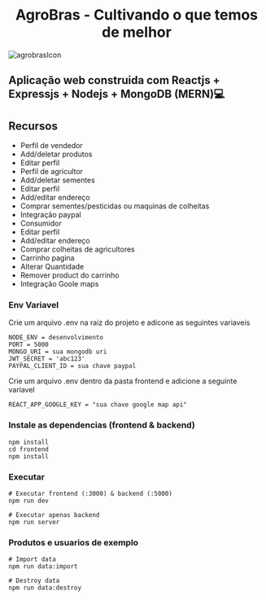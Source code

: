 <h1 align="center">AgroBras - Cultivando o que temos de melhor <br /></h1>  

![agrobrasIcon](https://user-images.githubusercontent.com/63078411/163828683-f1f70351-de27-4c67-bc67-457e98b3ad49.jpg)

## Aplicação web construida com Reactjs + Expressjs + Nodejs + MongoDB (MERN)💻

## Recursos

- Perfil de vendedor
- Add/deletar produtos
- Editar perfil
- Perfil de agricultor
- Add/deletar sementes
- Editar perfil
- Add/editar endereço
- Comprar sementes/pesticidas ou maquinas de colheitas
- Integração paypal
- Consumidor
- Editar perfil
- Add/editar endereço
- Comprar colheitas de agricultores
- Carrinho pagina
- Alterar Quantidade
- Remover product do carrinho
- Integração Goole maps

### Env Variavel

Crie um arquivo .env na raiz do projeto e adicone as seguintes variaveis

```
NODE_ENV = desenvolvimento
PORT = 5000
MONGO_URI = sua mongodb uri
JWT_SECRET = 'abc123'
PAYPAL_CLIENT_ID = sua chave paypal
```

Crie um arquivo .env dentro da pasta frontend e adicione a seguinte variavel

```
REACT_APP_GOOGLE_KEY = "sua chave google map api"
```

### Instale as dependencias (frontend & backend)

```
npm install
cd frontend
npm install
```

### Executar

```
# Executar frontend (:3000) & backend (:5000)
npm run dev

# Executar apenas backend
npm run server
```

### Produtos e usuarios de exemplo

```
# Import data
npm run data:import

# Destroy data
npm run data:destroy
```
